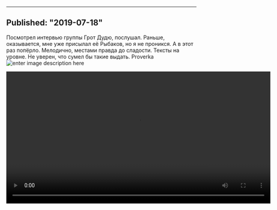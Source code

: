 ----
Published: "2019-07-18"
----
Посмотрел интервью группы Грот Дудю, послушал. Раньше, оказывается, мне уже присылал её Рыбаков, но я не проникся. А в этот раз попёрло. Мелодично, местами правда до сладости. Тексты на уровне. Не уверен, что сумел бы такие выдать.
Proverka
![enter image description here](https://lh3.googleusercontent.com/ZyoqeYcrnxugwnm-YLPxwq7fq0WRbW16KOAs_tIX15CjS_Fpb-0GDRLFg3FifiK1Nl22wGW5CTa8PQ=s100)

<video width='700' controls>
  <source src="/files/ГРОТ -  Обитатели рая (official video)-YV0070-USRc.jpg" type="video/webm">

<video width='700' controls preload="none">
  <source src="/files/ГРОТ -  Обитатели рая (official video)-YV0070-USRc.mp4" type="video/mp4">
</video>

Или вот мощная песня, ловко закручен текст.

<audio controls>
<source src='/files/ГРОТ- Поговорить.mp3'>
</audio>

<div id='rg_embed_link_4439617' class='rg_embed_link' data-song-id='4439617'>Read <a href='https://genius.com/Grot--lyrics'>“Поговорить” by Грот (Grot)</a> on Genius</div> <script crossorigin src='//genius.com/songs/4439617/embed.js'></script>
<!--stackedit_data:
eyJoaXN0b3J5IjpbLTE1MTA3ODUxNDMsLTYzMjc5NDQxNCwyOT
I4MjcwMF19
-->